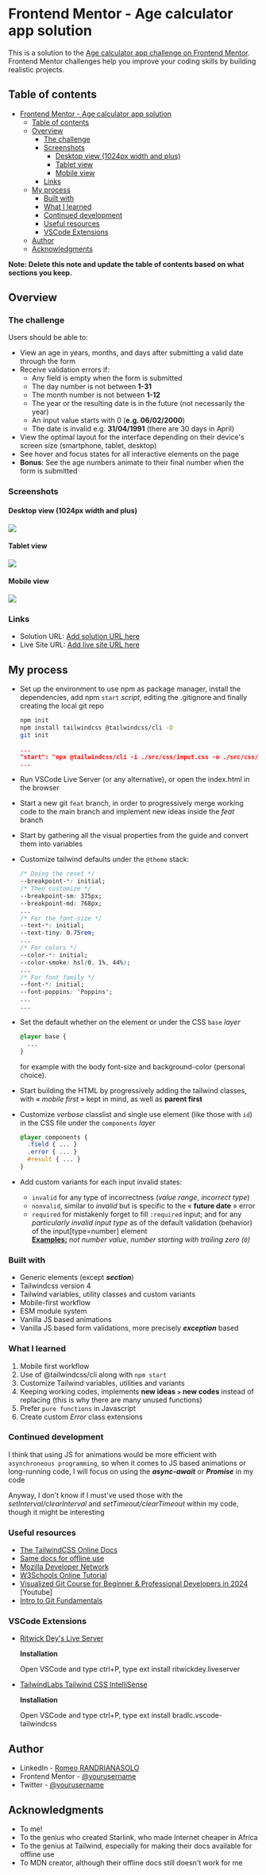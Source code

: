# Frontend Mentor - Age calculator app solution

This is a solution to the [Age calculator app challenge on Frontend Mentor](https://www.frontendmentor.io/challenges/age-calculator-app-dF9DFFpj-Q). Frontend Mentor challenges help you improve your coding skills by building realistic projects. 

## Table of contents

- [Frontend Mentor - Age calculator app solution](#frontend-mentor---age-calculator-app-solution)
  - [Table of contents](#table-of-contents)
  - [Overview](#overview)
    - [The challenge](#the-challenge)
    - [Screenshots](#screenshots)
      - [Desktop view (1024px width and plus)](#desktop-view-1024px-width-and-plus)
      - [Tablet view](#tablet-view)
      - [Mobile view](#mobile-view)
    - [Links](#links)
  - [My process](#my-process)
    - [Built with](#built-with)
    - [What I learned](#what-i-learned)
    - [Continued development](#continued-development)
    - [Useful resources](#useful-resources)
    - [VSCode Extensions](#vscode-extensions)
  - [Author](#author)
  - [Acknowledgments](#acknowledgments)

**Note: Delete this note and update the table of contents based on what sections you keep.**

## Overview

### The challenge

Users should be able to:

- View an age in years, months, and days after submitting a valid date through the form
- Receive validation errors if:
  - Any field is empty when the form is submitted
  - The day number is not between **1-31**
  - The month number is not between **1-12**
  - The year or the resulting date is in the future (not necessarily the year)
  - An input value starts with 0 (**e.g. 06/02/2000**)
  - The date is invalid e.g. **31/04/1991** (there are 30 days in April)
- View the optimal layout for the interface depending on their device's screen size (smartphone, tablet, desktop)
- See hover and focus states for all interactive elements on the page
- **Bonus**: See the age numbers animate to their final number when the form is submitted

### Screenshots
#### Desktop view (1024px width and plus)
![](./screenshot/desktop.png)

#### Tablet view
![](./screenshot/tablet.png)

#### Mobile view
![](./screenshot/mobile.png)

### Links

- Solution URL: [Add solution URL here](https://your-solution-url.com)
- Live Site URL: [Add live site URL here](https://your-live-site-url.com)

## My process
* Set up the environment to use npm as package manager, install the dependencies, add npm `start` *script*, editing the .gitignore and finally creating the local git repo
  ```bash
  npm init
  npm install tailwindcss @tailwindcss/cli -D
  git init
  ```
  ```json
  ...
  "start": "npx @tailwindcss/cli -i ./src/css/input.css -o ./src/css/output.css -w",
  ...
  ```
* Run VSCode Live Server (or any alternative), or open the index.html in the browser
* Start a new git `feat` branch, in order to progressively merge working code to the main branch and implement new ideas inside the *feat* branch

* Start by gathering all the visual properties from the guide and convert them into variables

* Customize tailwind defaults under the `@theme` stack:
  ```css
  /* Doing the reset */
  --breakpoint-*: initial;
  /* Then customize */
  --breakpoint-sm: 375px;
  --breakpoint-md: 768px;
  ...
  /* For the font-size */
  --text-*: initial;
  --text-tiny: 0.75rem;
  ...
  /* For colors */
  --color-*: initial;
  --color-smoke: hsl(0, 1%, 44%);
  ...
  /* For font family */
  --font-*: initial;
  --font-poppins: 'Poppins';
  ...
  ...
  ```

* Set the default whether on the element or under the CSS `base` *layer*
  ```css
  @layer base {
    ...
  }
  ```
  for example with the body font-size and background-color (personal choice).

* Start building the HTML by progressively adding the tailwind classes, with &laquo; *mobile first* &raquo; kept in mind, as well as **parent first**

* Customize *verbose* classlist and single use element (like those with `id`) in the CSS file under the `components` *layer*
  ```css
  @layer components {
    .field { ... }
    .error { ... }
    #result { ... }
  }

* Add custom variants for each input invalid states:
  - `invalid` for any type of incorrectness (*value range*, *incorrect type*)
  - `nonvalid`, similar to *invalid* but is specific to the &laquo; **future date** &raquo; error
  - `required` for mistakenly forget to fill `:required` input; and for any *particularly invalid input type* as of the default validation (behavior) of the input[type=number] element<br/>
    <u>**Examples:**</u>
    *not number value*, *number starting with trailing zero (<code>0</code>)*

### Built with

- Generic elements (except ***section***)
- Tailwindcss version 4
- Tailwind variables, utility classes and custom variants
- Mobile-first workflow
- ESM module system
- Vanilla JS based animations
- Vanilla JS based form validations, more precisely ***exception*** based
  
### What I learned

1. Mobile first workflow
2. Use of @tailwindcss/cli along with `npm start`
3. Customize Tailwind variables, utilities and variants
4. Keeping working codes, implements **new ideas <small>&gt;</small> new codes** instead of replacing (this is why there are many unused functions)
5. Prefer `pure functions` in Javascript
6. Create custom *Error* class extensions

### Continued development
I think that using JS for animations would be more efficient with `asynchroneous programming`, so when it comes to JS based animations or long-running code, I will focus on using the ***async-await*** or ***Promise*** in my code

Anyway, I don't know if I must've used those with the *setInterval/clearInterval* and *setTimeout/clearTimeout* within my code, though it might be interesting


### Useful resources
* [The TailwindCSS Online Docs](tailwindcss.com/docs)
* [Same docs for offline use](github.com/tailwindlabs/tailwindcss.com)
* [Mozilla Developer Network](https://developer.mozilla.org)
* [W3Schools Online Tutorial](https://w3schools.com)
* [Visualized Git Course for Beginner & Professional Developers in 2024](https://www.youtube.com/watch?v=S7XpTAnSDL4&ab_channel=JavaScriptMastery) [Youtube]
* [Intro to Git Fundamentals](https://www.epicweb.dev/tutorials/git-fundamentals/commands/intro-to-git-fundamentals)

### VSCode Extensions
* [Ritwick Dey's Live Server](https://marketplace.visualstudio.com/items?itemName=ritwickdey.LiveServer)
  
  **Installation**
  
  Open VSCode and type ctrl+P, type ext install ritwickdey.liveserver
* [TailwindLabs Tailwind CSS IntelliSense](https://marketplace.visualstudio.com/items?itemName=bradlc.vscode-tailwindcss)
  
  **Installation**
  
  Open VSCode and type ctrl+P, type ext install bradlc.vscode-tailwindcss

## Author

- LinkedIn - [Romeo RANDRIANASOLO](https://linkedin.com/in/romeorandria)
- Frontend Mentor - [@yourusername](https://www.frontendmentor.io/profile/yourusername)
- Twitter - [@yourusername](https://www.twitter.com/yourusername)

## Acknowledgments

* To me!
* To the genius who created Starlink, who made Internet cheaper in Africa
* To the genius at Tailwind, especially for making their docs available for offline use
* To MDN creator, although their offline docs still doesn't work for me
